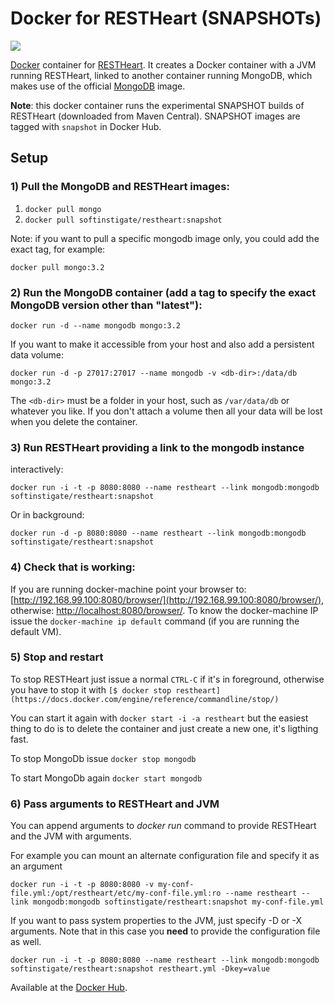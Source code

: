 # Docker for RESTHeart (SNAPSHOTs)

[![](https://badge.imagelayers.io/softinstigate/restheart:snapshot.svg)](https://imagelayers.io/?images=softinstigate/restheart:snapshot 'Get your own badge on imagelayers.io')

[Docker](https://www.docker.com) container for [RESTHeart](http://restheart.org).
It creates a Docker container with a JVM running RESTHeart, linked to another container running MongoDB, which makes use of the official [MongoDB](https://registry.hub.docker.com/_/mongo/) image.

**Note**: this docker container runs the experimental SNAPSHOT builds of RESTHeart (downloaded from Maven Central). SNAPSHOT images are tagged with `snapshot` in Docker Hub.

## Setup

### 1) Pull the MongoDB and RESTHeart images:

 1. `docker pull mongo`
 1. `docker pull softinstigate/restheart:snapshot`

 Note: if you want to pull a specific mongodb image only, you could add the exact tag, for example:

    docker pull mongo:3.2

### 2) Run the MongoDB container (add a tag to specify the exact MongoDB version other than "latest"):

`docker run -d --name mongodb mongo:3.2`

If you want to make it accessible from your host and also add a persistent data volume:

`docker run -d -p 27017:27017 --name mongodb -v <db-dir>:/data/db mongo:3.2`

The `<db-dir>` must be a folder in your host, such as `/var/data/db` or whatever you like. If you don't attach a volume then all your data will be lost when you delete the container.

### 3) Run RESTHeart providing a link to the mongodb instance

interactively:

`docker run -i -t -p 8080:8080 --name restheart --link mongodb:mongodb softinstigate/restheart:snapshot`

Or in background:

`docker run -d -p 8080:8080 --name restheart --link mongodb:mongodb softinstigate/restheart:snapshot`

### 4) Check that is working:

If you are running docker-machine point your browser to: [http://192.168.99.100:8080/browser/](http://192.168.99.100:8080/browser/), otherwise: [http://localhost:8080/browser/](http://localhost:8080/browser/). To know the docker-machine IP issue the `docker-machine ip default` command (if you are running the default VM).

### 5) Stop and restart

To stop RESTHeart just issue a normal `CTRL-C` if it's in foreground, otherwise you have to stop it with `[$ docker stop restheart](https://docs.docker.com/engine/reference/commandline/stop/)`

You can start it again with `docker start -i -a restheart` but the easiest thing to do is to delete the container and just create a new one, it's ligthing fast.

To stop MongoDb issue `docker stop mongodb`

To start MongoDb again `docker start mongodb`

### 6) Pass arguments to RESTHeart and JVM

You can append arguments to *docker run* command to provide RESTHeart and the JVM with arguments.

For example you can mount an alternate configuration file and specify it as an argument

`docker run -i -t -p 8080:8080 -v my-conf-file.yml:/opt/restheart/etc/my-conf-file.yml:ro --name restheart --link mongodb:mongodb softinstigate/restheart:snapshot my-conf-file.yml`

If you want to pass system properties to the JVM, just specify -D or -X arguments. Note that in this case you **need** to provide the configuration file as well.

`docker run -i -t -p 8080:8080 --name restheart --link mongodb:mongodb softinstigate/restheart:snapshot restheart.yml -Dkey=value`

Available at the [Docker Hub](https://registry.hub.docker.com/u/softinstigate/restheart/).
